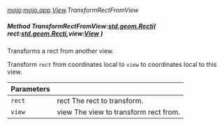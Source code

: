 _[mojo](../../modules/mojo/mojo-module.md):[mojo.app](../../modules/mojo/mojo-app.md).[View](../../modules/mojo/mojo-app-view.md).TransformRectFromView_
##### Method TransformRectFromView:[std.geom.Recti](../../modules/std/std-geom-recti.md)( rect:[std.geom.Recti](../../modules/std/std-geom-recti.md),view:[View](../../modules/mojo/mojo-app-view.md) )
Transforms a rect from another view.

Transform `rect` from coordinates local to `view` to coordinates local to this view.

| Parameters |    |
|:-----------|:---|
| `rect` | rect The rect to transform. |
| `view` | view The view to transform rect from. |
